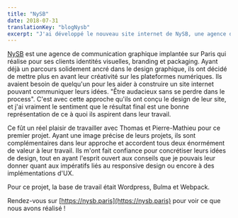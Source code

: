 ```yaml
---
title: "NySB"
date: 2018-07-31
translationKey: "blogNysb"
excerpt: "J'ai développé le nouveau site internet de NySB, une agence de communication graphique."
---
```

[NySB](https://nysb.paris) est une agence de communication graphique implantée sur Paris qui réalise pour ses clients identités visuelles, branding et packaging. Ayant déjà un parcours solidement ancré dans le design graphique, ils ont décidé de mettre plus en avant leur créativité sur les plateformes numériques. Ils avaient besoin de quelqu'un pour les aider à construire un site internet pouvant communiquer leurs idées. "Être audacieux sans se perdre dans le process". C'est avec cette approche qu'ils ont conçu le design de leur site, et j'ai vraiment le sentiment que le résultat final est une bonne représentation de ce à quoi ils aspirent dans leur travail.

Ce fût un réel plaisir de travailler avec Thomas et Pierre-Mathieu pour ce premier projet. Ayant une image précise de leurs projets, ils sont complémentaires dans leur approche et accordent tous deux énormément de valeur à leur travail. Ils m'ont fait confiance pour concrétiser leurs idées de design, tout en ayant l'esprit ouvert aux conseils que je pouvais leur donner quant aux impératifs liés au responsive design ou encore à des implémentations d'UX.

Pour ce projet, la base de travail était Wordpress, Bulma et Webpack.

Rendez-vous sur [https://nysb.paris](https://nysb.paris) pour voir ce que nous avons réalisé !
